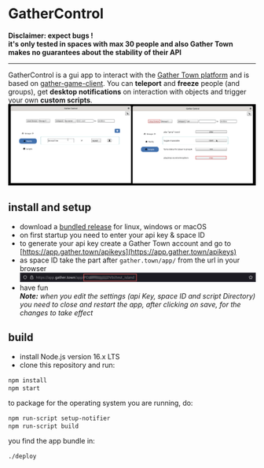 # GatherControl
 **Disclaimer: expect bugs !**  
 **it's only tested in spaces with max 30 people and also Gather Town makes no guarantees about the stability of their API**
___
GatherControl is a gui app to interact with the [Gather Town platform](https://www.gather.town/) and is based on [gather-game-client](https://www.npmjs.com/package/@gathertown/gather-game-client).  You can **teleport** and **freeze** people (and groups), get **desktop notifications** on interaction with objects and trigger your own **custom scripts**.  
![](./img/screenshots_scripts_notify.png)
## install and setup 
- download a [bundled release](https://github.com/zecktos/gather-control/releases/latest) for linux, windows or macOS 
- on first startup you need to enter your api key & space ID
- to generate your api key create a Gather Town account and go to [https://app.gather.town/apikeys](https://app.gather.town/apikeys)
- as space ID take the part after ``gather.town/app/`` from the url in your browser  
![](./img/space_id.png)
- have fun  
***Note:*** *when you edit the settings (api Key, space ID and script Directory) you need to close and restart the app, after clicking on save, for the changes to take effect*

## build
- install Node.js version 16.x LTS
- clone this repository and run:
```
npm install
npm start
``` 
to package for the operating system you are running, do:
```
npm run-script setup-notifier
npm run-script build
```
you find the app bundle in:
```
./deploy
```